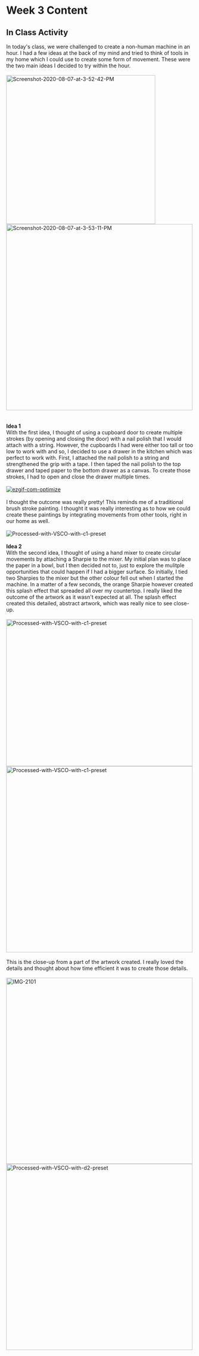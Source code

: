 # Week 3 Content

## In Class Activity

In today's class, we were challenged to create a non-human machine in an hour. I had a few ideas at the back of my mind and tried to think of tools in my home which I could use to create some form of movement.
These were the two main ideas I decided to try within the hour.
<br/> 
<br/> 
<img src="https://i.ibb.co/MnbQ8tz/Screenshot-2020-08-07-at-3-52-42-PM.png" alt="Screenshot-2020-08-07-at-3-52-42-PM" border="0" width="400"/> <img src="https://i.ibb.co/zSL54FD/Screenshot-2020-08-07-at-3-53-11-PM.png" alt="Screenshot-2020-08-07-at-3-53-11-PM" border="0" width="500"/>
<br/> 
<br/> 
<br/> 
**Idea 1**
<br/> 
With the first idea, I thought of using a cupboard door to create multiple strokes (by opening and closing the door) with a nail polish that I would attach with a string. However, the cupboards I had were either too tall or too low to work with and so, I decided to use a drawer in the kitchen which was perfect to work with. First, I attached the nail polish to a string and strengthened the grip with a tape. I then taped the nail polish to the top drawer and taped paper to the bottom drawer as a canvas. To create those strokes, I had to open and close the drawer multiple times. 
<br/> 
<br/> 
<a href="https://ibb.co/sCG9TBD"><img src="https://i.ibb.co/LrWdTGq/ezgif-com-optimize.gif" alt="ezgif-com-optimize" border="0"></a>
<br/>
<br/> 
I thought the outcome was really pretty! This reminds me of a traditional brush stroke painting. I thought it was really interesting as to how we could create these paintings by integrating movements from other tools, right in our home as well.
<br/>
<br/> 
<img src="https://i.ibb.co/5GWt7vM/Processed-with-VSCO-with-c1-preset.jpg" alt="Processed-with-VSCO-with-c1-preset" border="0" >
<br/>
<br/>
**Idea 2**
<br/>
With the second idea, I thought of using a hand mixer to create circular movements by attaching a Sharpie to the mixer. My initial plan was to place the paper in a bowl, but I then decided not to, just to explore the mulitple opportunities that could happen if I had a bigger surface. So initially, I tied two Sharpies to the mixer but the other colour fell out when I started the machine. In a matter of a few seconds, the orange Sharpie however created this splash effect that spreaded all over my countertop. I really liked the outcome of the artwork as it wasn't expected at all. The splash effect created this detailed, abstract artwork, which was really nice to see close-up.
<br/>
<br/> 
<img src="https://i.ibb.co/Dz3y1hT/Processed-with-VSCO-with-c1-preset.jpg" alt="Processed-with-VSCO-with-c1-preset" border="0" width="500" height="395"/> <img src="https://i.ibb.co/2gh4VrN/Processed-with-VSCO-with-c1-preset.jpg" alt="Processed-with-VSCO-with-c1-preset" border="0" width="500"/>
<br/>
<br/> 
This is the close-up from a part of the artwork created. I really loved the details and thought about how time efficient it was to create those details. 
<br/>
<br/> 
<img src="https://i.ibb.co/f0V4fMY/IMG-2101.jpg" alt="IMG-2101" border="0" width="500"/> <img src="https://i.ibb.co/vZyrLHs/Processed-with-VSCO-with-d2-preset.jpg" alt="Processed-with-VSCO-with-d2-preset" border="0" width="500"/>
